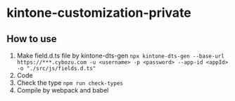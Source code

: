 # kintone-customization-private

## How to use

1. Make field.d.ts file by kintone-dts-gen
   `npx kintone-dts-gen --base-url https://***.cybozu.com -u <username> -p <password> --app-id <appId> -o "./src/js/fields.d.ts"`
2. Code
3. Check the type
   `npm run check-types`
4. Compile by webpack and babel
